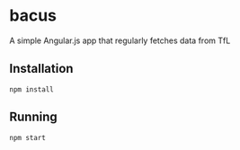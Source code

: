 # bacus
A simple Angular.js app that regularly fetches data from TfL

## Installation

`npm install`

## Running

`npm start`
